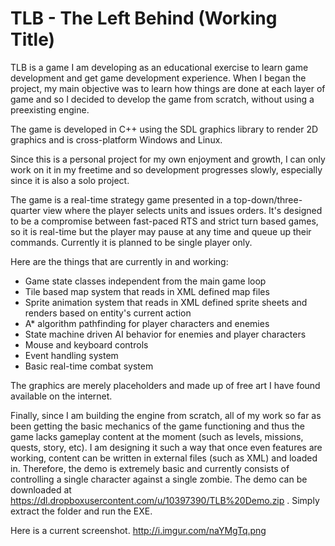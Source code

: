 TLB - The Left Behind (Working Title)
===

TLB is a game I am developing as an educational exercise to learn game development and get game development experience. When I began the project, my main objective was to learn how things are done at each layer of game and so I decided to develop the game from scratch, without using a preexisting engine. 

The game is developed in C++ using the SDL graphics library to render 2D graphics and is cross-platform Windows and Linux.

Since this is a personal project for my own enjoyment and growth, I can only work on it in my freetime and so development progresses slowly, especially since it is also a solo project.

The game is a real-time strategy game presented in a top-down/three-quarter view where the player selects units and issues orders. It's designed to be a compromise between fast-paced RTS and strict turn based games, so it is real-time but the player may pause at any time and queue up their commands. Currently it is planned to be single player only.

Here are the things that are currently in and working:
- Game state classes independent from the main game loop
- Tile based map system that reads in XML defined map files
- Sprite animation system that reads in XML defined sprite sheets and renders based on entity's current action
- A* algorithm pathfinding for player characters and enemies
- State machine driven AI behavior for enemies and player characters
- Mouse and keyboard controls
- Event handling system
- Basic real-time combat system

The graphics are merely placeholders and made up of free art I have found available on the internet.

Finally, since I am building the engine from scratch, all of my work so far as been getting the basic mechanics of the game functioning and thus the game lacks gameplay content at the moment (such as levels, missions, quests, story, etc). I am designing it such a way that once even features are working, content can be written in external files (such as XML) and loaded in. Therefore, the demo is extremely basic and currently consists of controlling a single character against a single zombie. The demo can be downloaded at https://dl.dropboxusercontent.com/u/10397390/TLB%20Demo.zip . Simply extract the folder and run the EXE.

Here is a current screenshot. http://i.imgur.com/naYMgTq.png


